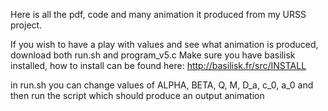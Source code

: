 Here is all the pdf, code and many animation it produced from my URSS project.

If you wish to have a play with values and see what animation is produced, download both run.sh and program_v5.c
Make sure you have basilisk installed, how to install can be found here: http://basilisk.fr/src/INSTALL

in run.sh you can change values of  ALPHA, BETA, Q, M, D_a, c_0, a_0 and then run the script which should produce an output animation

